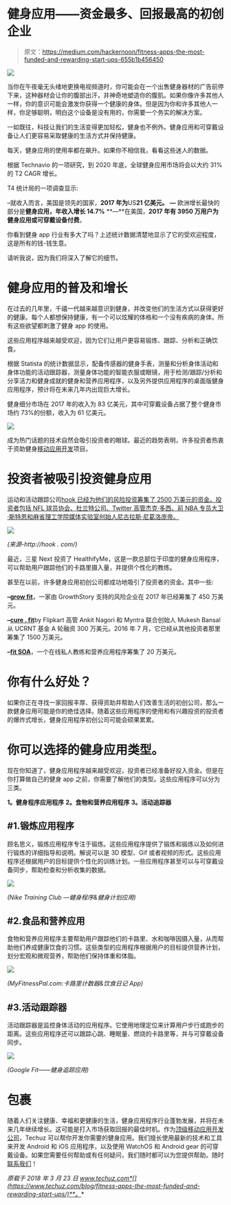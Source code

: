# 健身应用——资金最多、回报最高的初创企业

> 原文：<https://medium.com/hackernoon/fitness-apps-the-most-funded-and-rewarding-start-ups-655b1b456450>

![](img/e90f9966bca839b1c6ca761139d32d94.png)

当你在午夜毫无头绪地更换电视频道时，你可能会在一个出售健身器材的广告前停下来，这种器材会让你的腹部出汗，并神奇地塑造你的腹肌。如果你像许多其他人一样，你的意识可能会激发你获得一个健康的身体。但是因为你和许多其他人一样，你足够聪明，明白这个设备是没有用的，你需要一个务实的解决方案。

一如既往，科技让我们的生活变得更加轻松，健身也不例外。健身应用和可穿戴设备让人们更容易采取健康的生活方式并保持健康。

每天，健身应用的使用率都在飙升。如果你不相信我，看看这些迷人的数据。

根据 Technavio 的一项研究，到 2020 年底，全球健身应用市场将会以大约 31%的 T2 CAGR 增长。

T4 统计局的一项调查显示:

–就收入而言，美国是领先的国家，**2017 年为**US**21 亿美元。**
**—** 欧洲增长最快的部分是**健身应用，年收入增长 14.7%**
**—**在美国，**2017 年有 3950 万用户为健身应用或可穿戴设备付费**。

你看到健身 app 行业有多大了吗？上述统计数据清楚地显示了它的受欢迎程度，这是所有的钱-钱生意。

请听我说，因为我们将深入了解它的细节。

# 健身应用的普及和增长

在过去的几年里，千禧一代越来越意识到健身，并改变他们的生活方式以获得更好的健康。每个人都想保持健康，有一个可以炫耀的体格和一个没有疾病的身体。所有这些欲望都刺激了健身 app 的使用。

这些应用程序越来越受欢迎，因为它们让用户更容易锻炼、跟踪、分析和正确饮食。

根据 Statista 的统计数据显示，配备传感器的健身手表，测量和分析身体活动和身体功能的活动跟踪器，测量身体功能的智能衣服或眼镜，用于检测/跟踪/分析和分享活力和健身成就的健身和营养应用程序，以及另外提供应用程序的桌面版健身应用程序，预计将在未来几年内出现巨大增长。

健身细分市场在 2017 年的收入为 83 亿美元，其中可穿戴设备占据了整个健身市场约 73%的份额，收入为 61 亿美元。

![](img/8e95a4d147a06127faef384b41d3a56f.png)

成为热门话题的技术自然会吸引投资者的眼球。最近的趋势表明，许多投资者热衷于资助健身[移动应用开发](https://www.techuz.com/mobile-application-development/)项目。

# 投资者被吸引投资健身应用

运动和活动跟踪公司[hook 已经为他们的风险投资筹集了 2500 万美元的资金。投资者包括 NFL 球员协会、杜兰特公司、Twitter 高管杰克·多西、前 NBA 专员大卫·斯特恩和麻省理工学院媒体实验室创始人尼古拉斯·尼葛洛庞帝。](https://techcrunch.com/2018/03/06/whoop-raises-25-million-to-tell-everyone-from-athletes-to-execs-about-their-health/)

![](img/4c06e1d7a47de8f670820b086c1694c7.png)

*(来源-http://hook . com/)*

最近，三星 Next 投资了 HealthifyMe，这是一款总部位于印度的健身应用程序，可以帮助用户跟踪他们的卡路里摄入量，并提供个性化的教练。

甚至在以前，许多健身应用初创公司都成功地吸引了投资者的资金。其中一些:

**–**[**grow fit**](https://getgrowfit.com/)，一家由 GrowthStory 支持的风险企业在 2017 年已经筹集了 450 万美元。

**–**[**cure . fit**](https://www.cure.fit/)by Flipkart 高管 Ankit Nagori 和 Myntra 联合创始人 Mukesh Bansal 从 UCRNT 基金 A 轮融资 300 万美元。2016 年 7 月，它已经从其他投资者那里筹集了 1500 万美元。

**–**[**fit SOA**](https://www.getfitso.com/)，一个在线私人教练和营养应用程序筹集了 20 万美元。

# 你有什么好处？

如果你正在寻找一家回报丰厚、获得资助并帮助人们改善生活的初创公司，那么一款健身应用可能是你的绝佳选择。随着这些应用程序的使用和有兴趣投资的投资者的爆炸式增长，健身应用程序初创公司可能会硕果累累。

# 你可以选择的健身应用类型。

现在你知道了，健身应用程序越来越受欢迎，投资者已经准备好投入资金。但是在你打算做自己的健身 app 之前，你需要了解他们的类型。这些应用程序可以分为三类。

**1。健身程序应用程序**
**2。食物和营养应用程序**
**3。活动追踪器**

## #1.锻炼应用程序

顾名思义，锻炼应用程序专注于锻炼。这些应用程序提供了锻炼和锻炼以及如何进行锻炼的详细指导和说明。解说可以是 3D 模型、Gif 或者视频的形式。这些应用程序还根据用户的目标提供个性化的训练计划。一些应用程序甚至可以与可穿戴设备同步，帮助检查和分析收集的数据。

![](img/1efdd6cc02bee1a49a38ba8bf0991154.png)

*(Nike Training Club —健身程序&健身计划应用)*

## #2.食品和营养应用

食物和营养应用程序主要帮助用户跟踪他们的卡路里、水和咖啡因摄入量，从而帮助他们养成健康饮食的习惯。这些类型的应用程序根据用户的目标提供营养计划，划分宏观和微观营养，帮助他们保持体重和体脂。

![](img/b1a620ac6521177886df11e5f0cba5b7.png)

*(MyFitnessPal.com:卡路里计数器&饮食日记 App)*

## #3.活动跟踪器

活动跟踪器是监控身体活动的应用程序。它使用地理定位来计算用户步行或跑步的距离。这些应用程序还可以跟踪心跳、睡眠量、燃烧的卡路里等，并与可穿戴设备同步。

![](img/ae3e0bb4b27d36f2f0c4fc6c93d50fee.png)

*(Google Fit——健身追踪应用)*

# 包裹

随着人们关注健康、幸福和更健康的生活，健身应用程序行业蓬勃发展，并将在未来几年继续增长。这可能是打入市场获取回报的最佳时机。作为[顶级移动应用开发公司](https://www.techuz.com/)，Techuz 可以帮你开发你需要的健身应用。我们擅长使用最新的技术和工具来开发 Android 和 iOS 应用程序，以及使用 WatchOS 和 Android gear 的可穿戴设备。如果您需要任何帮助或有任何疑问，我们随时都可以为您提供帮助。随时[联系我们](https://www.techuz.com/contact-us/)！

*原载于 2018 年 3 月 23 日 www.techuz.com*[](https://www.techuz.com/blog/fitness-apps-the-most-funded-and-rewarding-start-ups/)**。**
